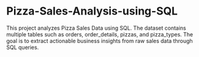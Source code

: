 # Pizza-Sales-Analysis-using-SQL
This project analyzes Pizza Sales Data using SQL. The dataset contains multiple tables such as orders, order_details, pizzas, and pizza_types. The goal is to extract actionable business insights from raw sales data through SQL queries.
